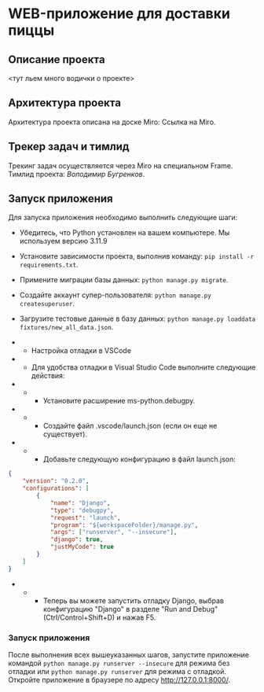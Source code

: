 # WEB-приложение для доставки пиццы

## Описание проекта
<тут льем много водички о проекте>

## Архитектура проекта
Архитектура проекта описана на доске Miro: Ссылка на Miro.

## Трекер задач и тимлид
Трекинг задач осуществляется через Miro на специальном Frame. Тимлид проекта: _Володимир Бугренков_.

## Запуск приложения
Для запуска приложения необходимо выполнить следующие шаги:

- Убедитесь, что Python установлен на вашем компьютере. Мы используем версию 3.11.9
- Установите зависимости проекта, выполнив команду: ```pip install -r requirements.txt```.
- Примените миграции базы данных: ```python manage.py migrate```.
- Создайте аккаунт супер-пользователя: ```python manage.py createsuperuser```.
- Загрузите тестовые данные в базу данных: ```python manage.py loaddata fixtures/new_all_data.json```.
- - Настройка отладки в VSCode
- - Для удобства отладки в Visual Studio Code выполните следующие действия:

- - - Установите расширение ms-python.debugpy.
- -  - Создайте файл .vscode/launch.json (если он еще не существует).
- - - Добавьте следующую конфигурацию в файл launch.json:
```json
{
    "version": "0.2.0",
    "configurations": [
        {
            "name": "Django",
            "type": "debugpy",
            "request": "launch",
            "program": "${workspaceFolder}/manage.py",
            "args": ["runserver", "--insecure"],
            "django": true,
            "justMyCode": true
        }
    ]
}
```
- - - Теперь вы можете запустить отладку Django, выбрав конфигурацию "Django" в разделе "Run and Debug" (Ctrl/Control+Shift+D) и нажав F5.

### Запуск приложения
После выполнения всех вышеуказанных шагов, запустите приложение командой ```python manage.py runserver --insecure``` для режима без отладки или ```python manage.py runserver``` для режима с отладкой. Откройте приложение в браузере по адресу http://127.0.0.1:8000/.

